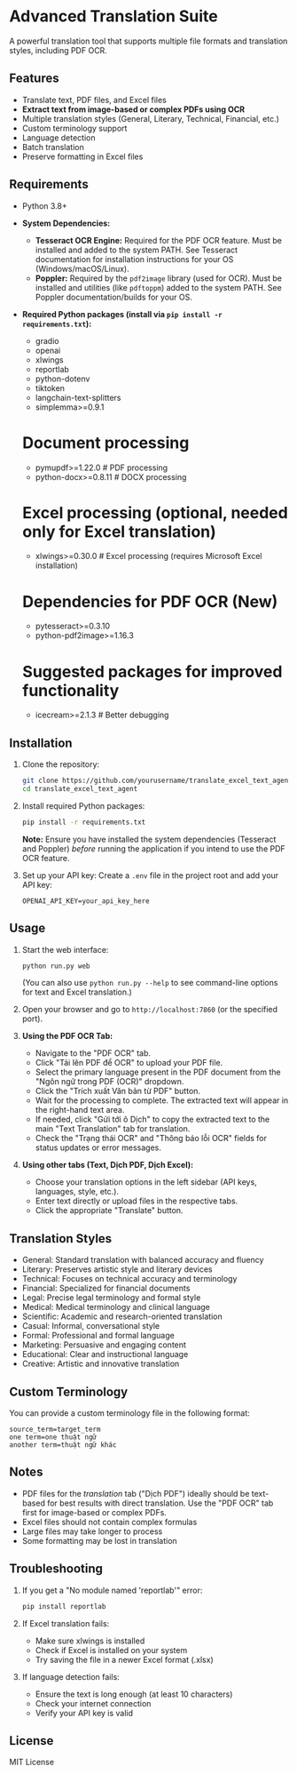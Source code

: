 # Advanced Translation Suite

A powerful translation tool that supports multiple file formats and translation styles, including PDF OCR.

## Features

- Translate text, PDF files, and Excel files
- **Extract text from image-based or complex PDFs using OCR**
- Multiple translation styles (General, Literary, Technical, Financial, etc.)
- Custom terminology support
- Language detection
- Batch translation
- Preserve formatting in Excel files

## Requirements

- Python 3.8+
- **System Dependencies:**
    - **Tesseract OCR Engine:** Required for the PDF OCR feature. Must be installed and added to the system PATH. See Tesseract documentation for installation instructions for your OS (Windows/macOS/Linux).
    - **Poppler:** Required by the `pdf2image` library (used for OCR). Must be installed and utilities (like `pdftoppm`) added to the system PATH. See Poppler documentation/builds for your OS.
- **Required Python packages (install via `pip install -r requirements.txt`):**
  - gradio
  - openai
  - xlwings
  - reportlab
  - python-dotenv
  - tiktoken
  - langchain-text-splitters
  - simplemma>=0.9.1

  # Document processing
  - pymupdf>=1.22.0  # PDF processing
  - python-docx>=0.8.11  # DOCX processing

  # Excel processing (optional, needed only for Excel translation)
  - xlwings>=0.30.0  # Excel processing (requires Microsoft Excel installation)

  # Dependencies for PDF OCR (New)
  - pytesseract>=0.3.10
  - python-pdf2image>=1.16.3

  # Suggested packages for improved functionality
  - icecream>=2.1.3  # Better debugging

## Installation

1. Clone the repository:
   ```bash
   git clone https://github.com/yourusername/translate_excel_text_agent.git
   cd translate_excel_text_agent
   ```

2. Install required Python packages:
   ```bash
   pip install -r requirements.txt
   ```
   **Note:** Ensure you have installed the system dependencies (Tesseract and Poppler) *before* running the application if you intend to use the PDF OCR feature.

3. Set up your API key:
   Create a `.env` file in the project root and add your API key:
   ```
   OPENAI_API_KEY=your_api_key_here
   ```

## Usage

1. Start the web interface:
   ```bash
   python run.py web
   ```
   (You can also use `python run.py --help` to see command-line options for text and Excel translation.)

2. Open your browser and go to `http://localhost:7860` (or the specified port).

3. **Using the PDF OCR Tab:**
   - Navigate to the "PDF OCR" tab.
   - Click "Tải lên PDF để OCR" to upload your PDF file.
   - Select the primary language present in the PDF document from the "Ngôn ngữ trong PDF (OCR)" dropdown.
   - Click the "Trích xuất Văn bản từ PDF" button.
   - Wait for the processing to complete. The extracted text will appear in the right-hand text area.
   - If needed, click "Gửi tới ô Dịch" to copy the extracted text to the main "Text Translation" tab for translation.
   - Check the "Trạng thái OCR" and "Thông báo lỗi OCR" fields for status updates or error messages.

4. **Using other tabs (Text, Dịch PDF, Dịch Excel):**
   - Choose your translation options in the left sidebar (API keys, languages, style, etc.).
   - Enter text directly or upload files in the respective tabs.
   - Click the appropriate "Translate" button.

## Translation Styles

- General: Standard translation with balanced accuracy and fluency
- Literary: Preserves artistic style and literary devices
- Technical: Focuses on technical accuracy and terminology
- Financial: Specialized for financial documents
- Legal: Precise legal terminology and formal style
- Medical: Medical terminology and clinical language
- Scientific: Academic and research-oriented translation
- Casual: Informal, conversational style
- Formal: Professional and formal language
- Marketing: Persuasive and engaging content
- Educational: Clear and instructional language
- Creative: Artistic and innovative translation

## Custom Terminology

You can provide a custom terminology file in the following format:
```
source_term=target_term
one term=one thuật ngữ
another term=thuật ngữ khác
```

## Notes

- PDF files for the *translation* tab ("Dịch PDF") ideally should be text-based for best results with direct translation. Use the "PDF OCR" tab first for image-based or complex PDFs.
- Excel files should not contain complex formulas
- Large files may take longer to process
- Some formatting may be lost in translation

## Troubleshooting

1. If you get a "No module named 'reportlab'" error:
   ```bash
   pip install reportlab
   ```

2. If Excel translation fails:
   - Make sure xlwings is installed
   - Check if Excel is installed on your system
   - Try saving the file in a newer Excel format (.xlsx)

3. If language detection fails:
   - Ensure the text is long enough (at least 10 characters)
   - Check your internet connection
   - Verify your API key is valid

## License

MIT License 
